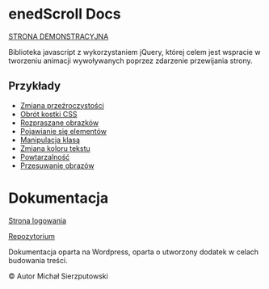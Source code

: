 # enedScroll Docs <br/>
[STRONA DEMONSTRACYJNA](https://enedscroll.000webhostapp.com/)

Biblioteka javascript z wykorzystaniem jQuery, której celem jest wspracie w tworzeniu animacji wywoływanych poprzez zdarzenie przewijania strony.

## Przykłady
* [Zmiana przeźroczystości](https://enedscroll.000webhostapp.com/demos/customizer/opacity_transition.html)
* [Obrót kostki CSS](https://enedscroll.000webhostapp.com/demos/customizer/3d_cube_rotate.html)
* [Rozpraszane obrazków]([https://enedscroll.000webhostapp.com/demos/customizer/opacity_transition.html](https://enedscroll.000webhostapp.com/demos/customizer/spatial_images.html))
* [Pojawianie się elementów](https://enedscroll.000webhostapp.com/demos/customizer/opacity_elements.html)
* [Manipulacja klasą](https://enedscroll.000webhostapp.com/demos/customizer/class_manipulation.html)
* [Zmiana koloru tekstu](https://enedscroll.000webhostapp.com/demos/customizer/change_text_color.html)
* [Powtarzalność](https://enedscroll.000webhostapp.com/demos/customizer/repeat_actions.html)
* [Przesuwanie obrazów](https://enedscroll.000webhostapp.com/demos/customizer/sliding_images.html)

# Dokumentacja
[Strona logowania](https://enedscroll.000webhostapp.com/docs/)

[Repozytorium](https://github.com/michals-src/enedscroll/tree/main/docs)

Dokumentacja oparta na Wordpress, oparta o utworzony dodatek w celach budowania treści. 

&copy;  Autor Michał Sierzputowski
